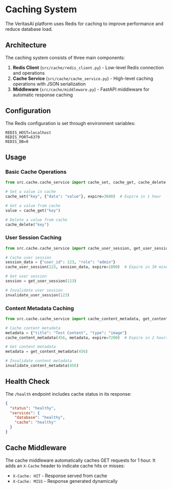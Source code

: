# Caching System

The VeritasAI platform uses Redis for caching to improve performance and reduce database load.

## Architecture

The caching system consists of three main components:

1. **Redis Client** (`src/cache/redis_client.py`) - Low-level Redis connection and operations
2. **Cache Service** (`src/cache/cache_service.py`) - High-level caching operations with JSON serialization
3. **Middleware** (`src/cache/middleware.py`) - FastAPI middleware for automatic response caching

## Configuration

The Redis configuration is set through environment variables:

```env
REDIS_HOST=localhost
REDIS_PORT=6379
REDIS_DB=0
```

## Usage

### Basic Cache Operations

```python
from src.cache.cache_service import cache_set, cache_get, cache_delete

# Set a value in cache
cache_set("key", {"data": "value"}, expire=3600)  # Expire in 1 hour

# Get a value from cache
value = cache_get("key")

# Delete a value from cache
cache_delete("key")
```

### User Session Caching

```python
from src.cache.cache_service import cache_user_session, get_user_session

# Cache user session
session_data = {"user_id": 123, "role": "admin"}
cache_user_session(123, session_data, expire=1800)  # Expire in 30 minutes

# Get user session
session = get_user_session(123)

# Invalidate user session
invalidate_user_session(123)
```

### Content Metadata Caching

```python
from src.cache.cache_service import cache_content_metadata, get_content_metadata

# Cache content metadata
metadata = {"title": "Test Content", "type": "image"}
cache_content_metadata(456, metadata, expire=7200)  # Expire in 2 hours

# Get content metadata
metadata = get_content_metadata(456)

# Invalidate content metadata
invalidate_content_metadata(456)
```

## Health Check

The `/health` endpoint includes cache status in its response:

```json
{
  "status": "healthy",
  "services": {
    "database": "healthy",
    "cache": "healthy"
  }
}
```

## Cache Middleware

The cache middleware automatically caches GET requests for 1 hour. It adds an `X-Cache` header to indicate cache hits or misses:

- `X-Cache: HIT` - Response served from cache
- `X-Cache: MISS` - Response generated dynamically